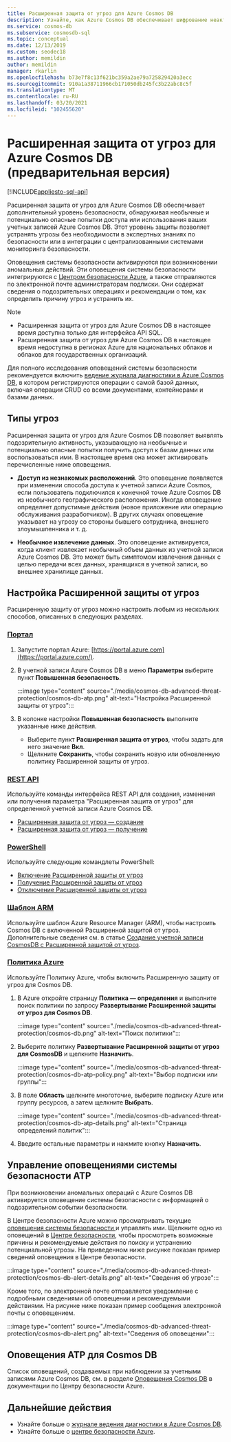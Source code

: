 ```yaml
---
title: Расширенная защита от угроз для Azure Cosmos DB
description: Узнайте, как Azure Cosmos DB обеспечивает шифрование неактивных данных и как его реализовать.
ms.service: cosmos-db
ms.subservice: cosmosdb-sql
ms.topic: conceptual
ms.date: 12/13/2019
ms.custom: seodec18
ms.author: memildin
author: memildin
manager: rkarlin
ms.openlocfilehash: b73e7f8c13f621bc359a2ae79a725829420a3ecc
ms.sourcegitcommit: 910a1a38711966cb171050db245fc3b22abc8c5f
ms.translationtype: MT
ms.contentlocale: ru-RU
ms.lasthandoff: 03/20/2021
ms.locfileid: "102455620"
---
```

# <a name="advanced-threat-protection-for-azure-cosmos-db-preview"></a>Расширенная защита от угроз для Azure Cosmos DB (предварительная версия)
[!INCLUDE[appliesto-sql-api](includes/appliesto-sql-api.md)]

Расширенная защита от угроз для Azure Cosmos DB обеспечивает дополнительный уровень безопасности, обнаруживая необычные и потенциально опасные попытки доступа или использования ваших учетных записей Azure Cosmos DB. Этот уровень защиты позволяет устранять угрозы без необходимости в экспертных знаниях по безопасности или в интеграции с централизованными системами мониторинга безопасности.

Оповещения системы безопасности активируются при возникновении аномальных действий. Эти оповещения системы безопасности интегрируются с [Центром безопасности Azure](https://azure.microsoft.com/services/security-center/), а также отправляются по электронной почте администраторам подписки. Они содержат сведения о подозрительных операциях и рекомендации о том, как определить причину угроз и устранить их.

> [!NOTE]
>
> * Расширенная защита от угроз для Azure Cosmos DB в настоящее время доступна только для интерфейса API SQL.
> * Расширенная защита от угроз для Azure Cosmos DB в настоящее время недоступна в регионах Azure для национальных облаков и облаков для государственных организаций.

Для полного исследования оповещений системы безопасности рекомендуется включить [ведение журнала диагностики в Azure Cosmos DB](./monitor-cosmos-db.md), в котором регистрируются операции с самой базой данных, включая операции CRUD со всеми документами, контейнерами и базами данных.

## <a name="threat-types"></a>Типы угроз

Расширенная защита от угроз для Azure Cosmos DB позволяет выявлять подозрительную активность, указывающую на необычные и потенциально опасные попытки получить доступ к базам данных или воспользоваться ими. В настоящее время она может активировать перечисленные ниже оповещения.

- **Доступ из незнакомых расположений**. Это оповещение появляется при изменении способа доступа к учетной записи Azure Cosmos, если пользователь подключился к конечной точке Azure Cosmos DB из необычного географического расположения. Иногда оповещение определяет допустимые действия (новое приложение или операцию обслуживания разработчиком). В других случаях оповещение указывает на угрозу со стороны бывшего сотрудника, внешнего злоумышленника и т. д.

- **Необычное извлечение данных**. Это оповещение активируется, когда клиент извлекает необычный объем данных из учетной записи Azure Cosmos DB. Это может быть симптомом извлечения данных с целью передачи всех данных, хранящихся в учетной записи, во внешнее хранилище данных.



## <a name="configure-advanced-threat-protection"></a>Настройка Расширенной защиты от угроз

Расширенную защиту от угроз можно настроить любым из нескольких способов, описанных в следующих разделах.

### <a name="portal"></a>[Портал](#tab/azure-portal)

1. Запустите портал Azure: [https://portal.azure.com](https://portal.azure.com/).

2. В учетной записи Azure Cosmos DB в меню **Параметры** выберите пункт **Повышенная безопасность**.

    :::image type="content" source="./media/cosmos-db-advanced-threat-protection/cosmos-db-atp.png" alt-text="Настройка Расширенной защиты от угроз":::

3. В колонке настройки **Повышенная безопасность** выполните указанные ниже действия.

    * Выберите пункт **Расширенная защита от угроз**, чтобы задать для него значение **Вкл**.
    * Щелкните **Сохранить**, чтобы сохранить новую или обновленную политику Расширенной защиты от угроз.   

### <a name="rest-api"></a>[REST API](#tab/rest-api)

Используйте команды интерфейса REST API для создания, изменения или получения параметра "Расширенная защита от угроз" для определенной учетной записи Azure Cosmos DB.

* [Расширенная защита от угроз — создание](/rest/api/securitycenter/advancedthreatprotection/create)
* [Расширенная защита от угроз — получение](/rest/api/securitycenter/advancedthreatprotection/get)

### <a name="powershell"></a>[PowerShell](#tab/azure-powershell)

Используйте следующие командлеты PowerShell:

* [Включение Расширенной защиты от угроз](/powershell/module/az.security/enable-azsecurityadvancedthreatprotection)
* [Получение Расширенной защиты от угроз](/powershell/module/az.security/get-azsecurityadvancedthreatprotection)
* [Отключение Расширенной защиты от угроз](/powershell/module/az.security/disable-azsecurityadvancedthreatprotection)

### <a name="arm-template"></a>[Шаблон ARM](#tab/arm-template)

Используйте шаблон Azure Resource Manager (ARM), чтобы настроить Cosmos DB с включенной Расширенной защитой от угроз.
Дополнительные сведения см. в статье [Создание учетной записи CosmosDB с Расширенной защитой от угроз](https://azure.microsoft.com/resources/templates/201-cosmosdb-advanced-threat-protection-create-account/).

### <a name="azure-policy"></a>[Политика Azure](#tab/azure-policy)

Используйте Политику Azure, чтобы включить Расширенную защиту от угроз для Cosmos DB.

1. В Azure откройте страницу **Политика — определения** и выполните поиск политики по запросу **Развертывание Расширенной защиты от угроз для Cosmos DB**.

    :::image type="content" source="./media/cosmos-db-advanced-threat-protection/cosmos-db.png" alt-text="Поиск политики"::: 

1. Выберите политику **Развертывание Расширенной защиты от угроз для CosmosDB** и щелкните **Назначить**.

    :::image type="content" source="./media/cosmos-db-advanced-threat-protection/cosmos-db-atp-policy.png" alt-text="Выбор подписки или группы":::


1. В поле **Область** щелкните многоточие, выберите подписку Azure или группу ресурсов, а затем щелкните **Выбрать**.

    :::image type="content" source="./media/cosmos-db-advanced-threat-protection/cosmos-db-atp-details.png" alt-text="Страница определений политик":::


1. Введите остальные параметры и нажмите кнопку **Назначить**.




## <a name="manage-atp-security-alerts"></a>Управление оповещениями системы безопасности ATP

При возникновении аномальных операций с Azure Cosmos DB активируется оповещение системы безопасности с информацией о подозрительном событии безопасности. 

 В Центре безопасности Azure можно просматривать текущие [оповещения системы безопасности ](../security-center/security-center-alerts-overview.md) и управлять ими.  Щелкните одно из оповещений в [Центре безопасности](https://ms.portal.azure.com/#blade/Microsoft_Azure_Security/SecurityMenuBlade/0), чтобы просмотреть возможные причины и рекомендуемые действия по поиску и устранению потенциальной угрозы. На приведенном ниже рисунке показан пример сведений оповещения в Центре безопасности.

 :::image type="content" source="./media/cosmos-db-advanced-threat-protection/cosmos-db-alert-details.png" alt-text="Сведения об угрозе":::

Кроме того, по электронной почте отправляется уведомление с подробными сведениями об оповещении и рекомендуемыми действиями. На рисунке ниже показан пример сообщения электронной почты с оповещением.

 :::image type="content" source="./media/cosmos-db-advanced-threat-protection/cosmos-db-alert.png" alt-text="Сведения об оповещении":::

## <a name="cosmos-db-atp-alerts"></a>Оповещения ATP для Cosmos DB

 Список оповещений, создаваемых при наблюдении за учетными записями Azure Cosmos DB, см. в разделе [Оповещения Cosmos DB](../security-center/alerts-reference.md#alerts-azurecosmos) в документации по Центру безопасности Azure.

## <a name="next-steps"></a>Дальнейшие действия

* Узнайте больше о [журнале ведения диагностики в Azure Cosmos DB](cosmosdb-monitor-resource-logs.md).
* Узнайте больше о [центре безопасности Azure](../security-center/security-center-introduction.md).